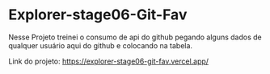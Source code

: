 # Explorer-stage06-Git-Fav

Nesse Projeto treinei o consumo de api do github pegando alguns dados de qualquer usuário aqui do github e colocando na tabela.

Link do projeto: https://explorer-stage06-git-fav.vercel.app/
